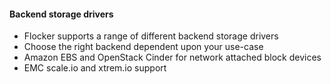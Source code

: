 #### Backend storage drivers

 * Flocker supports a range of different backend storage drivers
 * Choose the right backend dependent upon your use-case
 * Amazon EBS and OpenStack Cinder for network attached block devices
 * EMC scale.io and xtrem.io support
 